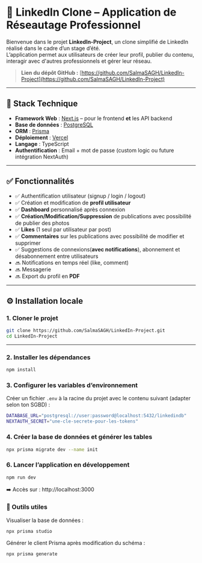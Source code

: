 # 🔗 LinkedIn Clone – Application de Réseautage Professionnel

Bienvenue dans le projet **LinkedIn-Project**, un clone simplifié de LinkedIn réalisé dans le cadre d’un stage d’été.  
L’application permet aux utilisateurs de créer leur profil, publier du contenu, interagir avec d'autres professionnels et gérer leur réseau.

> **Lien du dépôt GitHub :** [https://github.com/SalmaSAGH/LinkedIn-Project](https://github.com/SalmaSAGH/LinkedIn-Project)

---

## 🚀 Stack Technique

- **Framework Web** : [Next.js](https://nextjs.org/) – pour le frontend **et** les API backend  
- **Base de données** : [PostgreSQL](https://www.postgresql.org/)  
- **ORM** : [Prisma](https://www.prisma.io/)  
- **Déploiement** : [Vercel](https://vercel.com/)  
- **Langage** : TypeScript  
- **Authentification** : Email + mot de passe (custom logic ou future intégration NextAuth)

---

## ✅ Fonctionnalités

- ✅ Authentification utilisateur (signup / login / logout)  
- ✅ Création et modification de **profil utilisateur**    
- ✅ **Dashboard** personnalisé après connexion  
- ✅ **Création/Modification/Suppression** de publications avec possibilité de publier des photos
- ✅ **Likes** (1 seul par utilisateur par post)  
- ✅ **Commentaires** sur les publications avec possibilité de modifier et supprimer 
- ✅ Suggestions de connexions(**avec notifications**), abonnement et désabonnement entre utilisateurs
- 🔜 Notifications en temps réel (like, comment)  
- 🔜 Messagerie
- 🔜 Export du profil en **PDF**

---
## ⚙️ Installation locale

### 1. Cloner le projet
```sh
git clone https://github.com/SalmaSAGH/LinkedIn-Project.git
cd LinkedIn-Project
```
---
### 2. Installer les dépendances
```sh
npm install  
```
### 3. Configurer les variables d’environnement

Créer un fichier `.env` à la racine du projet avec le contenu suivant (adapter selon ton SGBD) :  
```sh
DATABASE_URL="postgresql://user:password@localhost:5432/linkedindb"  
NEXTAUTH_SECRET="une-cle-secrete-pour-les-tokens"  
```
### 4. Créer la base de données et générer les tables
```sh 
npx prisma migrate dev --name init  
```
### 6. Lancer l’application en développement
```sh
npm run dev
```

➡️ Accès sur : http://localhost:3000  

### 🧪 Outils utiles  
Visualiser la base de données :  
```sh
npx prisma studio  
```
Générer le client Prisma après modification du schéma :  
```sh
npx prisma generate
```
